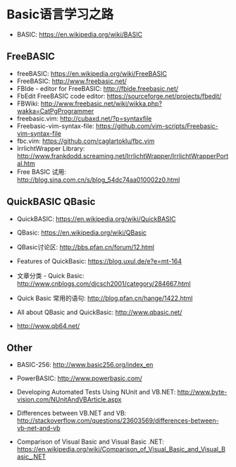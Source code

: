 # Basic语言学习之路

* BASIC: <https://en.wikipedia.org/wiki/BASIC>

## FreeBASIC

* freeBASIC: <https://en.wikipedia.org/wiki/FreeBASIC>
* FreeBASIC: <http://www.freebasic.net/>
* FBIde - editor for FreeBASIC: <http://fbide.freebasic.net/>
* FbEdit FreeBASIC code editor: <https://sourceforge.net/projects/fbedit/>
* FBWiki: <http://www.freebasic.net/wiki/wikka.php?wakka=CatPgProgrammer>
* freebasic.vim: <http://cubaxd.net/?p=syntaxfile>
* Freebasic-vim-syntax-file: <https://github.com/vim-scripts/Freebasic-vim-syntax-file>
* fbc.vim: <https://github.com/caglartoklu/fbc.vim>
* IrrlichtWrapper Library: <http://www.frankdodd.screaming.net/IrrlichtWrapper/IrrlichtWrapperPortal.htm>
* Free BASIC 试用: <http://blog.sina.com.cn/s/blog_54dc74aa010002z0.html>

## QuickBASIC QBasic

* QuickBASIC: <https://en.wikipedia.org/wiki/QuickBASIC>
* QBasic: <https://en.wikipedia.org/wiki/QBasic>
* QBasic讨论区: <http://bbs.pfan.cn/forum/12.html>
* Features of QuickBasic: <https://blog.uxul.de/e?e=mt-164>
* 文章分类 - Quick Basic: <http://www.cnblogs.com/djcsch2001/category/284667.html>
* Quick Basic 常用的语句: <http://blog.pfan.cn/hange/1422.html>
* All about QBasic and QuickBasic: <http://www.qbasic.net/>

* <http://www.qb64.net/>

## Other

* BASIC-256: <http://www.basic256.org/index_en>
* PowerBASIC: <http://www.powerbasic.com/>

* Developing Automated Tests Using NUnit and VB.NET: <http://www.byte-vision.com/NUnitAndVBArticle.aspx>
* Differences between VB.NET and VB: <http://stackoverflow.com/questions/23603569/differences-between-vb-net-and-vb>
* Comparison of Visual Basic and Visual Basic .NET: <https://en.wikipedia.org/wiki/Comparison_of_Visual_Basic_and_Visual_Basic_.NET>
